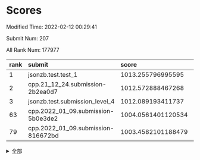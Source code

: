 # Scores

Modified Time: 2022-02-12 00:29:41

Submit Num: 207

All Rank Num: 177977

| rank |               submit               |       score        |       sigma        | pk_num |
| :--- | :--------------------------------- | :----------------- | :----------------- | :----- |
| 1    | jsonzb.test.test_1                 | 1013.255796995595  | 0.8196155470504262 | 3435   |
| 2    | cpp.21_12_24.submission-2b2ea0d7   | 1012.572888467268  | 0.7841792121056629 | 3438   |
| 3    | jsonzb.test.submission_level_4     | 1012.089193411737  | 0.7719651557653887 | 3443   |
| 63   | cpp.2022_01_09.submission-5b0e3de2 | 1004.0561401120534 | 0.7107445734655182 | 3441   |
| 79   | cpp.2022_01_09.submission-816672bd | 1003.4582101188479 | 0.7049442858205068 | 3440   |


<details>
<summary>全部</summary>

| rank |                 submit                 |       score        |       sigma        | pk_num |
| :--- | :------------------------------------- | :----------------- | :----------------- | :----- |
| 1    | jsonzb.test.test_1                     | 1013.255796995595  | 0.8196155470504262 | 3435   |
| 2    | cpp.21_12_24.submission-2b2ea0d7       | 1012.572888467268  | 0.7841792121056629 | 3438   |
| 3    | jsonzb.test.submission_level_4         | 1012.089193411737  | 0.7719651557653887 | 3443   |
| 4    | gobigger.level_3.submission_level_3_13 | 1011.9216080595896 | 0.803954752991364  | 3442   |
| 5    | gobigger.level_3.submission_level_3_36 | 1011.7143598153518 | 0.8153695051109359 | 3437   |
| 6    | gobigger.level_3.submission_level_3_16 | 1011.6606678545069 | 0.8039516932315083 | 3437   |
| 7    | gobigger.level_3.submission_level_3_44 | 1011.3818149078484 | 0.7953139084243923 | 3444   |
| 8    | gobigger.level_3.submission_level_3_5  | 1011.2584459216223 | 0.7732645760973318 | 3439   |
| 9    | gobigger.level_3.submission_level_3_38 | 1011.2047459147233 | 0.7764452651795889 | 3438   |
| 10   | gobigger.level_3.submission_level_3_46 | 1011.1814583432346 | 0.7514742606434294 | 3430   |
| 11   | gobigger.level_3.submission_level_3_40 | 1011.1516590763217 | 0.7964619417924671 | 3440   |
| 12   | gobigger.level_3.submission_level_3_39 | 1011.0739353512934 | 0.7866009774891907 | 3440   |
| 13   | gobigger.level_3.submission_level_3_21 | 1010.9815264651672 | 0.7951841136804231 | 3439   |
| 14   | gobigger.level_3.submission_level_3_28 | 1010.9532976608433 | 0.7697751218141284 | 3439   |
| 15   | gobigger.level_3.submission_level_3_9  | 1010.9359383121661 | 0.7693305184511058 | 3435   |
| 16   | gobigger.level_3.submission_level_3_48 | 1010.8150557760782 | 0.7522784920263444 | 3437   |
| 17   | gobigger.level_3.submission_level_3_20 | 1010.7885481516465 | 0.7521726986293952 | 3440   |
| 18   | gobigger.level_3.submission_level_3_30 | 1010.730214814742  | 0.7670679310850212 | 3441   |
| 19   | gobigger.level_3.submission_level_3_42 | 1010.7150777325706 | 0.7785037704727212 | 3437   |
| 20   | gobigger.level_3.submission_level_3_8  | 1010.4743628843379 | 0.793866450642282  | 3436   |
| 21   | gobigger.level_3.submission_level_3_0  | 1010.4667433010908 | 0.7504060720307387 | 3435   |
| 22   | gobigger.level_3.submission_level_3_15 | 1010.4312524307471 | 0.7656271690599548 | 3438   |
| 23   | gobigger.level_3.submission_level_3_10 | 1010.3981606855123 | 0.7583275102034274 | 3440   |
| 24   | gobigger.level_3.submission_level_3_35 | 1010.3395180593111 | 0.7631818113297109 | 3438   |
| 25   | gobigger.level_3.submission_level_3_18 | 1010.2016911292989 | 0.756120938661686  | 3439   |
| 26   | gobigger.level_3.submission_level_3_11 | 1010.1850630151891 | 0.7647277907046074 | 3436   |
| 27   | gobigger.level_3.submission_level_3_29 | 1010.158153212363  | 0.7573718469964233 | 3439   |
| 28   | gobigger.level_3.submission_level_3_3  | 1009.9904729745492 | 0.734429622422236  | 3437   |
| 29   | gobigger.level_3.submission_level_3_32 | 1009.9796131869106 | 0.7499440037838757 | 3440   |
| 30   | gobigger.level_3.submission_level_3_27 | 1009.9643557229307 | 0.7559649655477209 | 3444   |
| 31   | gobigger.level_3.submission_level_3_41 | 1009.9518476884821 | 0.7480864732275967 | 3439   |
| 32   | gobigger.level_3.submission_level_3_31 | 1009.9115740152172 | 0.7554327996266629 | 3435   |
| 33   | gobigger.level_3.submission_level_3_4  | 1009.888168632687  | 0.7499296927292489 | 3438   |
| 34   | gobigger.level_3.submission_level_3_23 | 1009.7876611060401 | 0.7697073957278079 | 3439   |
| 35   | gobigger.level_3.submission_level_3_24 | 1009.7512270084508 | 0.7293454095835993 | 3442   |
| 36   | gobigger.level_3.submission_level_3_47 | 1009.6699770094135 | 0.7473665119704188 | 3435   |
| 37   | gobigger.level_3.submission_level_3_43 | 1009.6679180915562 | 0.7405653598010311 | 3441   |
| 38   | gobigger.level_3.submission_level_3_12 | 1009.5912418621716 | 0.7680089654213468 | 3437   |
| 39   | gobigger.level_3.submission_level_3_45 | 1009.4308054432599 | 0.7467896197925145 | 3439   |
| 40   | gobigger.level_3.submission_level_3_1  | 1009.4033701098292 | 0.746524608864759  | 3438   |
| 41   | gobigger.level_3.submission_level_3_19 | 1009.3343295443743 | 0.7655912639588804 | 3433   |
| 42   | gobigger.level_3.submission_level_3_17 | 1009.2793824691764 | 0.7460349582290535 | 3440   |
| 43   | gobigger.level_3.submission_level_3_7  | 1009.2602939482093 | 0.7405338075038319 | 3441   |
| 44   | gobigger.level_3.submission_level_3_26 | 1009.2344859606876 | 0.7651056719670489 | 3439   |
| 45   | gobigger.level_3.submission_level_3_22 | 1009.1014447330666 | 0.7445357857015427 | 3438   |
| 46   | gobigger.level_3.submission_level_3_25 | 1009.0237488039448 | 0.7491125555257828 | 3433   |
| 47   | gobigger.level_3.submission_level_3_14 | 1008.9356572882051 | 0.7722217105143804 | 3435   |
| 48   | gobigger.level_3.submission_level_3_33 | 1008.8704870792625 | 0.7522235100201637 | 3435   |
| 49   | gobigger.level_3.submission_level_3_37 | 1008.6464650620596 | 0.7300789508588005 | 3432   |
| 50   | gobigger.level_3.submission_level_3_2  | 1008.2947807408702 | 0.7623838860233207 | 3436   |
| 51   | gobigger.level_3.submission_level_3_6  | 1008.2189776468883 | 0.7387810592678344 | 3441   |
| 52   | gobigger.level_3.submission_level_3_34 | 1008.1878596557442 | 0.7624483619426747 | 3440   |
| 53   | gobigger.level_3.submission_level_3_49 | 1007.8907681375407 | 0.7508628346817897 | 3438   |
| 54   | gobigger.level_1.submission_level_1_30 | 1004.9772998196498 | 0.7088848848105738 | 3441   |
| 55   | gobigger.level_1.submission_level_1_34 | 1004.9131976246525 | 0.732457330294254  | 3437   |
| 56   | gobigger.level_1.submission_level_1_18 | 1004.5629720793764 | 0.7162303889708712 | 3440   |
| 57   | gobigger.level_1.submission_level_1_23 | 1004.4098151266015 | 0.7190490807831295 | 3437   |
| 58   | gobigger.level_1.submission_level_1_15 | 1004.4088558586565 | 0.7283627623675568 | 3437   |
| 59   | gobigger.level_1.submission_level_1_47 | 1004.3848656672263 | 0.7162572052921613 | 3436   |
| 60   | gobigger.level_1.submission_level_1_37 | 1004.2969888254833 | 0.7199960627175107 | 3436   |
| 61   | gobigger.level_1.submission_level_1_36 | 1004.2242334285663 | 0.7273903141506751 | 3437   |
| 62   | gobigger.level_1.submission_level_1_39 | 1004.1031374179079 | 0.7263757972599001 | 3440   |
| 63   | cpp.2022_01_09.submission-5b0e3de2     | 1004.0561401120534 | 0.7107445734655182 | 3441   |
| 64   | gobigger.level_1.submission_level_1_5  | 1004.0199791294036 | 0.7345230623222039 | 3443   |
| 65   | gobigger.level_1.submission_level_1_4  | 1003.924078200436  | 0.7165409547082076 | 3440   |
| 66   | gobigger.level_1.submission_level_1_20 | 1003.8705153176501 | 0.7122591403064903 | 3440   |
| 67   | gobigger.level_1.submission_level_1_14 | 1003.8528669513086 | 0.7096911272387015 | 3442   |
| 68   | gobigger.level_1.submission_level_1_26 | 1003.7888979240579 | 0.7237234832522496 | 3440   |
| 69   | gobigger.level_1.submission_level_1_29 | 1003.668829021198  | 0.7114990892293064 | 3441   |
| 70   | gobigger.level_1.submission_level_1_41 | 1003.5837968231173 | 0.7287616136825259 | 3438   |
| 71   | gobigger.level_1.submission_level_1_49 | 1003.5826723231249 | 0.7232041670018838 | 3439   |
| 72   | gobigger.level_1.submission_level_1_6  | 1003.5765104259771 | 0.7208196404651155 | 3441   |
| 73   | gobigger.level_1.submission_level_1_10 | 1003.5635110593527 | 0.7122945072633659 | 3440   |
| 74   | gobigger.level_1.submission_level_1_46 | 1003.5362409897256 | 0.7282388676757391 | 3443   |
| 75   | gobigger.level_1.submission_level_1_45 | 1003.5047857129994 | 0.7182182912646147 | 3440   |
| 76   | gobigger.level_1.submission_level_1_2  | 1003.4939428634335 | 0.7209310502332418 | 3443   |
| 77   | gobigger.level_1.submission_level_1_22 | 1003.4936732933413 | 0.7142373890299389 | 3433   |
| 78   | gobigger.level_1.submission_level_1_16 | 1003.4621305126133 | 0.7171602826464739 | 3440   |
| 79   | cpp.2022_01_09.submission-816672bd     | 1003.4582101188479 | 0.7049442858205068 | 3440   |
| 80   | gobigger.level_1.submission_level_1_19 | 1003.410387992591  | 0.7145734333218345 | 3440   |
| 81   | gobigger.level_1.submission_level_1_48 | 1003.3250144609052 | 0.7255993477461804 | 3445   |
| 82   | gobigger.level_1.submission_level_1_40 | 1003.3240519718789 | 0.720344358128902  | 3440   |
| 83   | gobigger.level_1.submission_level_1_32 | 1003.2457160785028 | 0.7082695802834779 | 3439   |
| 84   | gobigger.level_1.submission_level_1_9  | 1003.1794748169747 | 0.7251406959817204 | 3437   |
| 85   | gobigger.level_1.submission_level_1_38 | 1003.1501731739617 | 0.7228205837173203 | 3441   |
| 86   | gobigger.level_1.submission_level_1_44 | 1003.1362126002789 | 0.7152603992617959 | 3442   |
| 87   | gobigger.level_1.submission_level_1_43 | 1003.1262388042235 | 0.718389449808436  | 3437   |
| 88   | gobigger.level_1.submission_level_1_35 | 1003.0977826569679 | 0.7217583599456459 | 3434   |
| 89   | gobigger.level_1.submission_level_1_8  | 1003.0074162958337 | 0.732098669767549  | 3438   |
| 90   | gobigger.level_1.submission_level_1_3  | 1002.948068776446  | 0.7205360489500205 | 3435   |
| 91   | gobigger.level_1.submission_level_1_24 | 1002.904227563737  | 0.7202274189390475 | 3437   |
| 92   | gobigger.level_1.submission_level_1_31 | 1002.889877125653  | 0.7126212343664894 | 3445   |
| 93   | gobigger.level_1.submission_level_1_21 | 1002.6953936037271 | 0.700999179102687  | 3441   |
| 94   | gobigger.level_1.submission_level_1_33 | 1002.6796263459099 | 0.7152653278766722 | 3444   |
| 95   | gobigger.level_1.submission_level_1_11 | 1002.3538617574195 | 0.715792454316045  | 3438   |
| 96   | gobigger.level_1.submission_level_1_28 | 1002.3179544948995 | 0.7080169590483422 | 3438   |
| 97   | gobigger.level_1.submission_level_1_1  | 1002.3144825427792 | 0.707338536295084  | 3437   |
| 98   | gobigger.level_1.submission_level_1_25 | 1002.1589076967448 | 0.7185950817772545 | 3436   |
| 99   | gobigger.level_1.submission_level_1_0  | 1002.1386151818718 | 0.7092392660285086 | 3438   |
| 100  | gobigger.level_1.submission_level_1_42 | 1002.0556079671792 | 0.7023125775667852 | 3440   |
| 101  | gobigger.level_1.submission_level_1_13 | 1001.7924637375017 | 0.7230420915461048 | 3441   |
| 102  | gobigger.level_1.submission_level_1_27 | 1001.7877226751751 | 0.7123921360757518 | 3443   |
| 103  | gobigger.level_1.submission_level_1_17 | 1001.7019156934118 | 0.7153840684018284 | 3443   |
| 104  | gobigger.level_1.submission_level_1_12 | 1001.6903051683956 | 0.7096668213391019 | 3441   |
| 105  | gobigger.level_1.submission_level_1_7  | 1001.605600228588  | 0.7152468755744484 | 3442   |
| 106  | gobigger.random.submission_random_8    | 997.2440978097325  | 0.7190694426499952 | 3433   |
| 107  | gobigger.random.submission_random_16   | 996.9731313379881  | 0.7140985136589828 | 3438   |
| 108  | gobigger.random.submission_random_48   | 996.9073014203664  | 0.7085623981564315 | 3436   |
| 109  | gobigger.random.submission_random_4    | 996.8905882247192  | 0.7139196872904303 | 3441   |
| 110  | gobigger.random.submission_random_29   | 996.8426887995241  | 0.716475945371162  | 3446   |
| 111  | gobigger.random.submission_random_39   | 996.8417912858288  | 0.7131583366560111 | 3437   |
| 112  | gobigger.random.submission_random_13   | 996.8381256453888  | 0.7081469192937123 | 3440   |
| 113  | gobigger.random.submission_random_24   | 996.8255680456662  | 0.7014384380389178 | 3441   |
| 114  | gobigger.random.submission_random_41   | 996.8227802276051  | 0.7157955395876723 | 3440   |
| 115  | gobigger.random.submission_random_27   | 996.8137462858092  | 0.7168543551495994 | 3439   |
| 116  | gobigger.random.submission_random_6    | 996.7653136223039  | 0.7186162658099013 | 3439   |
| 117  | gobigger.random.submission_random_34   | 996.6979079619424  | 0.7283750634774677 | 3440   |
| 118  | gobigger.random.submission_random_2    | 996.6507118664803  | 0.7070095428242823 | 3440   |
| 119  | gobigger.random.submission_random_7    | 996.2701779419237  | 0.7122325465971878 | 3443   |
| 120  | gobigger.random.submission_random_18   | 996.2022974296179  | 0.7003866760231531 | 3442   |
| 121  | gobigger.random.submission_random_5    | 996.1122092134484  | 0.708111692069596  | 3437   |
| 122  | gobigger.random.submission_random_49   | 996.0737287237366  | 0.7153763470666685 | 3438   |
| 123  | gobigger.random.submission_random_26   | 996.0218362546235  | 0.705353727400521  | 3439   |
| 124  | gobigger.random.submission_random_17   | 995.9778644250855  | 0.712681394196649  | 3444   |
| 125  | gobigger.random.submission_random_25   | 995.9159335102937  | 0.708117277056305  | 3444   |
| 126  | gobigger.random.submission_random_35   | 995.9142466914324  | 0.7157614387821345 | 3441   |
| 127  | gobigger.random.submission_random_32   | 995.9079169517207  | 0.7066383225504297 | 3443   |
| 128  | gobigger.random.submission_random_43   | 995.8850101313228  | 0.7217254155674813 | 3441   |
| 129  | gobigger.random.submission_random_47   | 995.8616026509043  | 0.7123807316045857 | 3438   |
| 130  | gobigger.random.submission_random_42   | 995.8520468318455  | 0.7164239012856131 | 3442   |
| 131  | gobigger.random.submission_random_40   | 995.8443335531891  | 0.7040518809282589 | 3441   |
| 132  | gobigger.random.submission_random_11   | 995.8412535670782  | 0.7039810197030231 | 3439   |
| 133  | gobigger.random.submission_random_31   | 995.8285346430579  | 0.7119588274537226 | 3444   |
| 134  | gobigger.random.submission_random_15   | 995.7602317005599  | 0.7172945262306057 | 3435   |
| 135  | gobigger.random.submission_random_45   | 995.7490621952319  | 0.7139850298907696 | 3440   |
| 136  | gobigger.random.submission_random_1    | 995.7067535483159  | 0.7043444714869672 | 3440   |
| 137  | gobigger.random.submission_random_20   | 995.6672465101914  | 0.6990097896600377 | 3441   |
| 138  | gobigger.random.submission_random_3    | 995.6482433142073  | 0.7042730761769562 | 3437   |
| 139  | gobigger.random.submission_random_21   | 995.5908306360661  | 0.7138473375611263 | 3436   |
| 140  | gobigger.random.submission_random_0    | 995.5823867938825  | 0.7156232600742297 | 3439   |
| 141  | gobigger.random.submission_random_37   | 995.5536353463444  | 0.7046130960697435 | 3441   |
| 142  | gobigger.random.submission_random_44   | 995.5472796816318  | 0.7082476892417525 | 3441   |
| 143  | gobigger.random.submission_random_30   | 995.5055318867251  | 0.723005913584877  | 3435   |
| 144  | gobigger.random.submission_random_36   | 995.4984334882063  | 0.7057117491416351 | 3436   |
| 145  | gobigger.random.submission_random_12   | 995.4080702091964  | 0.7140577699685388 | 3440   |
| 146  | gobigger.random.submission_random_23   | 995.3613088786266  | 0.7095536952776593 | 3442   |
| 147  | gobigger.random.submission_random_19   | 995.3312225135953  | 0.7215589833612966 | 3440   |
| 148  | gobigger.random.submission_random_38   | 995.2912628653679  | 0.7144719484385005 | 3439   |
| 149  | gobigger.random.submission_random_33   | 995.2158700704774  | 0.7102690157443586 | 3441   |
| 150  | gobigger.random.submission_random_10   | 995.1050448025004  | 0.7174784327439344 | 3442   |
| 151  | gobigger.random.submission_random_14   | 995.0079952685695  | 0.7193782048276066 | 3437   |
| 152  | gobigger.random.submission_random_9    | 994.9456172569558  | 0.7085087155697831 | 3445   |
| 153  | gobigger.random.submission_random_46   | 994.9188021797855  | 0.7185782488995878 | 3433   |
| 154  | gobigger.random.submission_random_28   | 994.9098517925178  | 0.7192346339209457 | 3435   |
| 155  | gobigger.random.submission_random_22   | 994.853478266007   | 0.7247526066601385 | 3437   |
| 156  | gobigger.level_2.submission_level_2_10 | 994.0006824663577  | 0.7321468672595296 | 3439   |
| 157  | gobigger.level_2.submission_level_2_45 | 993.8438321282736  | 0.7318141316018306 | 3441   |
| 158  | gobigger.level_2.submission_level_2_18 | 993.6246069018088  | 0.7335750054497    | 3443   |
| 159  | gobigger.level_2.submission_level_2_14 | 993.4637046158101  | 0.7419704546823654 | 3443   |
| 160  | gobigger.level_2.submission_level_2_27 | 993.3759773435735  | 0.7446189335409586 | 3440   |
| 161  | gobigger.level_2.submission_level_2_24 | 993.0952878028389  | 0.7333236015091646 | 3439   |
| 162  | gobigger.level_2.submission_level_2_36 | 993.0494821808106  | 0.7523410904224347 | 3436   |
| 163  | gobigger.level_2.submission_level_2_13 | 993.0156492573018  | 0.7242021416228087 | 3441   |
| 164  | gobigger.level_2.submission_level_2_1  | 992.9763665055211  | 0.7401238436209961 | 3442   |
| 165  | gobigger.level_2.submission_level_2_31 | 992.8147944559735  | 0.7566800951422519 | 3442   |
| 166  | gobigger.level_2.submission_level_2_20 | 992.7712756726252  | 0.7320250602985013 | 3444   |
| 167  | gobigger.level_2.submission_level_2_30 | 992.6806191341052  | 0.7364541108292496 | 3434   |
| 168  | gobigger.level_2.submission_level_2_38 | 992.567425242172   | 0.7662804435110179 | 3438   |
| 169  | gobigger.level_2.submission_level_2_44 | 992.5329068572204  | 0.7343668848638938 | 3442   |
| 170  | gobigger.level_2.submission_level_2_12 | 992.4967857730356  | 0.7371559937460791 | 3432   |
| 171  | gobigger.level_2.submission_level_2_21 | 992.4625293263105  | 0.7354908298142825 | 3431   |
| 172  | gobigger.level_2.submission_level_2_37 | 992.4248365281443  | 0.7413980491065507 | 3443   |
| 173  | gobigger.level_2.submission_level_2_35 | 992.2957695918564  | 0.747434355508221  | 3439   |
| 174  | gobigger.level_2.submission_level_2_47 | 992.2925335415193  | 0.7357999016059843 | 3441   |
| 175  | gobigger.level_2.submission_level_2_41 | 992.2444682263933  | 0.7454238012971046 | 3443   |
| 176  | gobigger.level_2.submission_level_2_2  | 992.1921413394497  | 0.7372929879122203 | 3439   |
| 177  | gobigger.level_2.submission_level_2_4  | 992.1900637077131  | 0.7495094858017176 | 3437   |
| 178  | gobigger.level_2.submission_level_2_25 | 992.1469103629789  | 0.7359371325291792 | 3441   |
| 179  | gobigger.level_2.submission_level_2_34 | 992.1241074219329  | 0.7613575273626498 | 3444   |
| 180  | gobigger.level_2.submission_level_2_5  | 992.0984605026317  | 0.7325258960357839 | 3436   |
| 181  | gobigger.level_2.submission_level_2_16 | 992.070796267057   | 0.7416876387700585 | 3439   |
| 182  | gobigger.level_2.submission_level_2_46 | 992.0164921851599  | 0.752846989488158  | 3441   |
| 183  | gobigger.level_2.submission_level_2_8  | 991.8239758016683  | 0.7561090069515711 | 3439   |
| 184  | gobigger.level_2.submission_level_2_28 | 991.7618318001532  | 0.7428588696891084 | 3435   |
| 185  | gobigger.level_2.submission_level_2_3  | 991.6962334549333  | 0.7422587481104296 | 3439   |
| 186  | gobigger.level_2.submission_level_2_39 | 991.6437564376954  | 0.7433363397898511 | 3435   |
| 187  | gobigger.level_2.submission_level_2_0  | 991.5677796797873  | 0.7507741730042908 | 3435   |
| 188  | gobigger.level_2.submission_level_2_6  | 991.513602141053   | 0.736691013483376  | 3441   |
| 189  | gobigger.level_2.submission_level_2_7  | 991.5004934063428  | 0.763025849530341  | 3444   |
| 190  | gobigger.level_2.submission_level_2_49 | 991.4662866464391  | 0.7635501025469554 | 3442   |
| 191  | gobigger.level_2.submission_level_2_48 | 991.4081251978894  | 0.7403291710813762 | 3439   |
| 192  | gobigger.level_2.submission_level_2_29 | 991.3764116225916  | 0.7432622779017181 | 3437   |
| 193  | gobigger.level_2.submission_level_2_9  | 991.2193204820916  | 0.7433874791029438 | 3440   |
| 194  | gobigger.level_2.submission_level_2_17 | 991.205528742028   | 0.7509537812818705 | 3440   |
| 195  | gobigger.level_2.submission_level_2_40 | 991.1976890195305  | 0.7451499091936489 | 3440   |
| 196  | gobigger.level_2.submission_level_2_32 | 991.1576024242007  | 0.7588756239352699 | 3441   |
| 197  | gobigger.level_2.submission_level_2_22 | 991.0999799493405  | 0.7433927535722559 | 3437   |
| 198  | gobigger.level_2.submission_level_2_15 | 991.0955894968411  | 0.7550091997324402 | 3439   |
| 199  | gobigger.level_2.submission_level_2_43 | 991.0878280527747  | 0.7443090284765881 | 3440   |
| 200  | gobigger.level_2.submission_level_2_19 | 991.0828983263721  | 0.7758656475441905 | 3443   |
| 201  | gobigger.level_2.submission_level_2_11 | 990.926730486124   | 0.7599540034417496 | 3439   |
| 202  | gobigger.level_2.submission_level_2_33 | 990.7265378084012  | 0.7612336188150155 | 3439   |
| 203  | gobigger.level_2.submission_level_2_26 | 990.5286445240258  | 0.7601324089214967 | 3435   |
| 204  | gobigger.level_2.submission_level_2_42 | 990.3722132475148  | 0.7657640183657906 | 3442   |
| 205  | gobigger.level_2.submission_level_2_23 | 990.2000337002768  | 0.7530211982070149 | 3440   |
| 206  | gobigger.none.submission_none_1        | 978.2732467217485  | 1.309699154229492  | 3447   |
| 207  | gobigger.none.submission_none_0        | 976.8658380365717  | 1.3332386302216552 | 3441   |

</details>